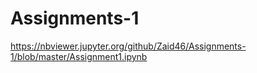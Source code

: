# Assignments-1

https://nbviewer.jupyter.org/github/Zaid46/Assignments-1/blob/master/Assignment1.ipynb
